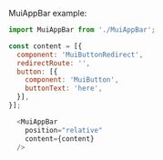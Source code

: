 MuiAppBar example:

```js noeditor
import MuiAppBar from './MuiAppBar';
```

```js
const content = [{
  component: 'MuiButtonRedirect',
  redirectRoute: '',
  button: [{
    component: 'MuiButton',
    buttonText: 'here',
  }],
}];

  <MuiAppBar
    position="relative"
    content={content}
  />
```